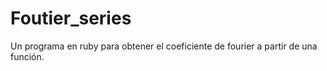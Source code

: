 # Foutier_series
Un programa en ruby para obtener el coeficiente de fourier a partir de una función.
